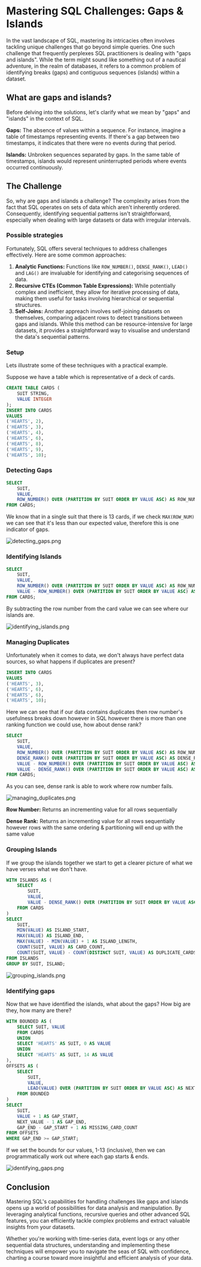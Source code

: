# **Mastering SQL Challenges: Gaps & Islands**
In the vast landscape of SQL, mastering its intricacies often involves tackling unique challenges that go
beyond simple queries. One such challenge that frequently perplexes SQL practitioners is dealing with 
"gaps and islands". While the term might sound like something out of a nautical adventure, in the realm
of databases, it refers to a common problem of identifying breaks (gaps) and contiguous sequences
(islands) within a dataset.

## **What are gaps and islands?**
Before delving into the solutions, let's clarify what we mean by "gaps" and "islands" in the context of SQL.

**Gaps:** The absence of values within a sequence. For instance, imagine a table of timestamps representing events.
If there's a gap between two timestamps, it indicates that there were no events during that period.

**Islands:** Unbroken sequences separated by gaps. In the same table of timestamps, islands would represent
uninterrupted periods where events occurred continuously.

## **The Challenge**
So, why are gaps and islands a challenge? The complexity arises from the fact that SQL operates on sets of data
which aren't inherently ordered. Consequently, identifying sequential patterns isn't straightforward, especially 
when dealing with large datasets or data with irregular intervals.

### **Possible strategies**
Fortunately, SQL offers several techniques to address challenges effectively. Here are some common approaches:

1. **Analytic Functions:** Functions like `ROW_NUMBER()`, `DENSE_RANK()`, `LEAD()` and `LAG()` are invaluable
   for identifying and categorising sequences of data.
2. **Recursive CTEs (Common Table Expressions):** While potentially complex and inefficient, they allow for
   iterative processing of data, making them useful for tasks involving hierarchical or sequential structures.
3. **Self-Joins:** Another appreach involves self-joining datasets on themselves, comparing adjacent rows to
   detect transitions between gaps and islands. While this method can be resource-intensive for large datasets, 
   it provides a straightforward way to visualise and understand the data's sequential patterns.

### **Setup**
Lets illustrate some of these techniques with a practical example.

Suppose we have a table which is representative of a deck of cards.
~~~ sql
CREATE TABLE CARDS (
    SUIT STRING,
    VALUE INTEGER
);
INSERT INTO CARDS
VALUES
('HEARTS', 2),
('HEARTS', 3),
('HEARTS', 4),
('HEARTS', 6),
('HEARTS', 8),
('HEARTS', 9),
('HEARTS', 10);
~~~

### **Detecting Gaps**
~~~ sql
SELECT
    SUIT,
    VALUE,
    ROW_NUMBER() OVER (PARTITION BY SUIT ORDER BY VALUE ASC) AS ROW_NUM
FROM CARDS;
~~~

We know that in a single suit that there is 13 cards, if we check `MAX(ROW_NUM)` 
we can see that it's less than our expected value, therefore this is one indicator of gaps.

![detecting_gaps.png](detecting_gaps.png)

### **Identifying Islands**
~~~ sql
SELECT
    SUIT,
    VALUE,
    ROW_NUMBER() OVER (PARTITION BY SUIT ORDER BY VALUE ASC) AS ROW_NUM,
    VALUE - ROW_NUMBER() OVER (PARTITION BY SUIT ORDER BY VALUE ASC) AS ISLAND
FROM CARDS;
~~~

By subtracting the row number from the card value we can see where our islands are.

![identifying_islands.png](identifying_islands.png)

### **Managing Duplicates**
Unfortunately when it comes to data, we don't always have perfect data sources, 
so what happens if duplicates are present?
~~~ sql
INSERT INTO CARDS
VALUES
('HEARTS', 3),
('HEARTS', 6),
('HEARTS', 6),
('HEARTS', 10);
~~~

Here we can see that if our data contains duplicates then row number's usefulness breaks down however in SQL
however there is more than one ranking function we could use, how about dense rank?
~~~ sql
SELECT
    SUIT,
    VALUE,
    ROW_NUMBER() OVER (PARTITION BY SUIT ORDER BY VALUE ASC) AS ROW_NUMBER_VALUE,
    DENSE_RANK() OVER (PARTITION BY SUIT ORDER BY VALUE ASC) AS DENSE_RANK_VALUE,
    VALUE - ROW_NUMBER() OVER (PARTITION BY SUIT ORDER BY VALUE ASC) AS ROW_NUM_ISLAND,
    VALUE - DENSE_RANK() OVER (PARTITION BY SUIT ORDER BY VALUE ASC) AS DENSE_RANK_ISLAND
FROM CARDS;
~~~
As you can see, dense rank is able to work where row number fails.

![managing_duplicates.png](managing_duplicates.png)

**Row Number:** Returns an incrementing value for all rows sequentially

**Dense Rank:** Returns an incrementing value for all rows sequentially
however rows with the same ordering & partitioning will end up with the same value

### **Grouping Islands**
If we group the islands together we start to get a clearer picture of what we have verses what we don't have.
~~~ sql
WITH ISLANDS AS (
    SELECT
        SUIT,
        VALUE,
        VALUE - DENSE_RANK() OVER (PARTITION BY SUIT ORDER BY VALUE ASC) AS ISLAND
    FROM CARDS
)
SELECT
    SUIT,
    MIN(VALUE) AS ISLAND_START,
    MAX(VALUE) AS ISLAND_END,
    MAX(VALUE) - MIN(VALUE) + 1 AS ISLAND_LENGTH,
    COUNT(SUIT, VALUE) AS CARD_COUNT,
    COUNT(SUIT, VALUE) - COUNT(DISTINCT SUIT, VALUE) AS DUPLICATE_CARDS
FROM ISLANDS
GROUP BY SUIT, ISLAND;
~~~

![grouping_islands.png](grouping_islands.png)

### **Identifying gaps**
Now that we have identified the islands, what about the gaps? How big are they, how many are there?
~~~ sql
WITH BOUNDED AS (
    SELECT SUIT, VALUE
    FROM CARDS
    UNION
    SELECT 'HEARTS' AS SUIT, 0 AS VALUE
    UNION
    SELECT 'HEARTS' AS SUIT, 14 AS VALUE
),
OFFSETS AS (
    SELECT
        SUIT,
        VALUE,
        LEAD(VALUE) OVER (PARTITION BY SUIT ORDER BY VALUE ASC) AS NEXT_VALUE
    FROM BOUNDED
)
SELECT
    SUIT,
    VALUE + 1 AS GAP_START,
    NEXT_VALUE - 1 AS GAP_END,
    GAP_END - GAP_START + 1 AS MISSING_CARD_COUNT
FROM OFFSETS
WHERE GAP_END >= GAP_START;
~~~

If we set the bounds for our values, 1-13 (inclusive), then we can programmatically work out 
where each gap starts & ends.

![identifying_gaps.png](identifying_gaps.png)

## **Conclusion**
Mastering SQL's capabilities for handling challenges like gaps and islands opens up a world of possibilities
for data analysis and manipulation. By leveraging analytical functions, recursive queries and other advanced SQL
features, you can efficiently tackle complex problems and extract valuable insights from your datasets.

Whether you're working with time-series data, event logs or any other sequential data structures, understanding 
and implementing these techniques will empower you to navigate the seas of SQL with confidence, charting a course
toward more insightful and efficient analysis of your data.
